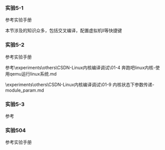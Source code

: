 ### 实验5-1 

参考实验手册

本节涉及的知识众多，包括交叉编译，配置虚拟机ll等快捷键

### 实验5-2

参考实验手册

参考\experiments\others\CSDN-Linux内核编译调试\01-4 奔跑吧linux内核-使用qemu运行linux系统.md

\experiments\others\CSDN-Linux内核编译调试\01-9 内核状态下参数传递-module_param.md



### 实验5-3

参考



### 实验504

参考实验手册
